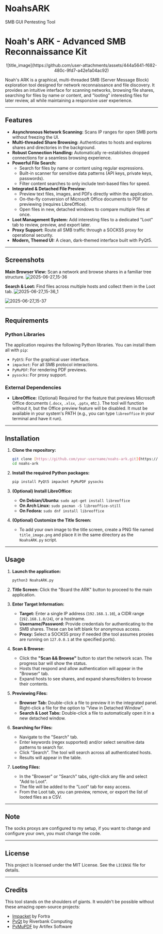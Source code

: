 # NoahsARK
SMB GUI Pentesting Tool

# Noah's ARK - Advanced SMB Reconnaissance Kit


<p align="center">
![title_image](https://github.com/user-attachments/assets/444a5641-f682-480c-9fd7-a42e1a04ac92)
</p>


Noah's ARK is a graphical, multi-threaded SMB (Server Message Block) exploration tool designed for network reconnaissance and file discovery. It provides an intuitive interface for scanning networks, browsing file shares, searching for files by name or content, and "looting" interesting files for later review, all while maintaining a responsive user experience.

---

## Features

- **Asynchronous Network Scanning:** Scans IP ranges for open SMB ports without freezing the UI.
- **Multi-threaded Share Browsing:** Authenticates to hosts and explores shares and directories in the background.
- **Robust Connection Handling:** Automatically re-establishes dropped connections for a seamless browsing experience.
- **Powerful File Search:**
    - Search for files by name or content using regular expressions.
    - Built-in scanner for sensitive data patterns (API keys, private keys, passwords).
    - Filter content searches to only include text-based files for speed.
- **Integrated & Detached File Preview:**
    - Preview text files, images, and PDFs directly within the application.
    - On-the-fly conversion of Microsoft Office documents to PDF for previewing (requires LibreOffice).
    - Open files in new, detached windows to compare multiple files at once.
- **Loot Management System:** Add interesting files to a dedicated "Loot" tab to review, preview, and export later.
- **Proxy Support:** Route all SMB traffic through a SOCKS5 proxy for operational security.
- **Modern, Themed UI:** A clean, dark-themed interface built with PyQt5.

---

## Screenshots

**Main Browser View:** Scan a network and browse shares in a familiar tree structure.
![2025-06-27_15-36](https://github.com/user-attachments/assets/3def14fd-c2a3-4851-b4d6-952da37cfde3)


**Search & Loot:** Find files across multiple hosts and collect them in the Loot tab.
![2025-06-27_15-36_1](https://github.com/user-attachments/assets/a5574de5-a516-4eeb-965c-a3f120a8c6de)

![2025-06-27_15-37](https://github.com/user-attachments/assets/f4372b76-c86c-4c99-b889-df6bdd55c4ef)

---

## Requirements

### Python Libraries

The application requires the following Python libraries. You can install them all with `pip`:

- `PyQt5`: For the graphical user interface.
- `impacket`: For all SMB protocol interactions.
- `PyMuPDF`: For rendering PDF previews.
- `pysocks`: For proxy support.

### External Dependencies

- **LibreOffice:** (Optional) Required for the feature that previews Microsoft Office documents (`.docx`, `.xlsx`, `.pptx`, etc.). The tool will function without it, but the Office preview feature will be disabled. It must be available in your system's PATH (e.g., you can type `libreoffice` in your terminal and have it run).

---

## Installation

1.  **Clone the repository:**
    ```bash
    git clone [https://github.com/your-username/noahs-ark.git](https://github.com/your-username/noahs-ark.git)
    cd noahs-ark
    ```

2.  **Install the required Python packages:**
    ```bash
    pip install PyQt5 impacket PyMuPDF pysocks
    ```

3.  **(Optional) Install LibreOffice:**
    * **On Debian/Ubuntu:** `sudo apt-get install libreoffice`
    * **On Arch Linux:** `sudo pacman -S libreoffice-still`
    * **On Fedora:** `sudo dnf install libreoffice`

4.  **(Optional) Customize the Title Screen:**
    * To add your own image to the title screen, create a PNG file named `title_image.png` and place it in the same directory as the `NoahsARK.py` script.

---

## Usage

1.  **Launch the application:**
    ```bash
    python3 NoahsARK.py
    ```

2.  **Title Screen:** Click the "Board the ARK" button to proceed to the main application.

3.  **Enter Target Information:**
    * **Target:** Enter a single IP address (`192.168.1.10`), a CIDR range (`192.168.1.0/24`), or a hostname.
    * **Username/Password:** Provide credentials for authenticating to the SMB shares. These can be left blank for anonymous access.
    * **Proxy:** Select a SOCKS5 proxy if needed (the tool assumes proxies are running on `127.0.0.1` at the specified ports).

4.  **Scan & Browse:**
    * Click the **"Scan && Browse"** button to start the network scan. The progress bar will show the status.
    * Hosts that respond and allow authentication will appear in the "Browser" tab.
    * Expand hosts to see shares, and expand shares/folders to browse their contents.

5.  **Previewing Files:**
    * **Browser Tab:** Double-click a file to preview it in the integrated panel. Right-click a file for the option to "View in Detached Window".
    * **Search & Loot Tabs:** Double-click a file to automatically open it in a new detached window.

6.  **Searching for Files:**
    * Navigate to the "Search" tab.
    * Enter keywords (regex supported) and/or select sensitive data patterns to search for.
    * Click "Search". The tool will search across all authenticated hosts.
    * Results will appear in the table.

7.  **Looting Files:**
    * In the "Browser" or "Search" tabs, right-click any file and select "Add to Loot".
    * The file will be added to the "Loot" tab for easy access.
    * From the Loot tab, you can preview, remove, or export the list of looted files as a CSV.

---

## Note

The socks proxys are configured to my setup, if you want to change and configure your own, you must change the code.

---

## License

This project is licensed under the MIT License. See the `LICENSE` file for details.

--- 

## Credits

This tool stands on the shoulders of giants. It wouldn't be possible without these amazing open-source projects:
- [Impacket](https://github.com/fortra/impacket) by Fortra
- [PyQt](https://www.riverbankcomputing.com/software/pyqt/) by Riverbank Computing
- [PyMuPDF](https://github.com/pymupdf/PyMuPDF) by Artifex Software


